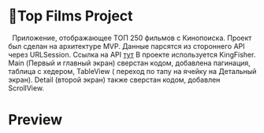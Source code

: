 # 🍿Top Films Project
&nbsp;
Приложение, отображающее ТОП 250 фильмов с Кинопоиска.
Проект был сделан на архитектуре MVP. 
Данные парсятся из стороннего API через URLSession. Ссылка на API [тут](https://kinopoiskapiunofficial.tech/)
В проекте используется KingFisher.
Main (Первый и главный экран) сверстан кодом, добавлена пагинация, таблица с хедером, TableView ( переход по тапу на ячейку на Детальный экран).
Detail (второй экран) также сверстан кодом, добавлен ScrollView.
# Preview
&nbsp;
